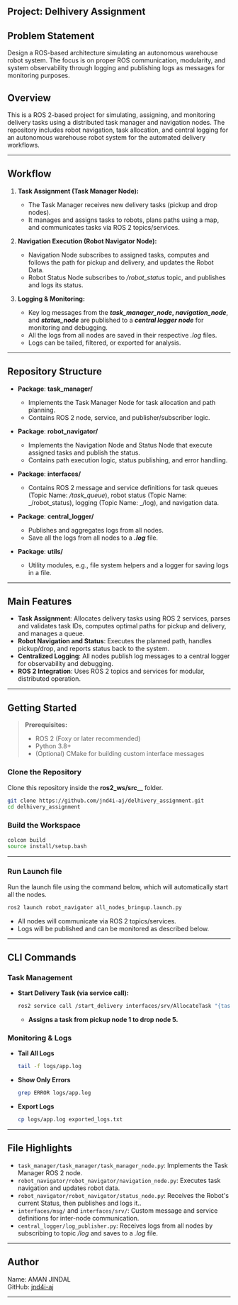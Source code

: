 ## **Project:** **Delhivery Assignment**

## Problem Statement

Design a ROS-based architecture simulating an autonomous warehouse robot system. The focus is on
proper ROS communication, modularity, and system observability through logging and publishing logs as
messages for monitoring purposes.


## Overview

This is a ROS 2-based project for simulating, assigning, and monitoring delivery tasks using a distributed task manager and navigation nodes. The repository includes robot navigation, task allocation, and central logging for an autonomous warehouse robot system for the automated delivery workflows.

---

## Workflow

1. **Task Assignment (Task Manager Node):**
   - The Task Manager receives new delivery tasks (pickup and drop nodes).
   - It manages and assigns tasks to robots, plans paths using a map, and communicates tasks via ROS 2 topics/services.

2. **Navigation Execution (Robot Navigator Node):**
   - Navigation Node subscribes to assigned tasks, computes and follows the path for pickup and delivery, and updates the Robot Data.
   - Robot Status Node subscribes to _/robot_status_ topic, and publishes and logs its status.

3. **Logging & Monitoring:**
   - Key log messages from the **_task_manager_node_, _navigation_node_**, and **_status_node_** are published to a **_central logger node_** for monitoring and debugging.
   - All the logs from all nodes are saved in their respective _.log_ files.
   - Logs can be tailed, filtered, or exported for analysis.

---

## Repository Structure

- **Package**: **task_manager/**  
  - Implements the Task Manager Node for task allocation and path planning.
  - Contains ROS 2 node, service, and publisher/subscriber logic.

- **Package**: **robot_navigator/**  
  - Implements the Navigation Node and Status Node that execute assigned tasks and publish the status.
  - Contains path execution logic, status publishing, and error handling.

- **Package**: **interfaces/**  
  - Contains ROS 2 message and service definitions for task queues (Topic Name: _/task_queue_), robot status (Topic Name: _/robot_status), logging (Topic Name: _/log), and navigation data.

- **Package**: **central_logger/**  
  - Publishes and aggregates logs from all nodes.
  - Save all the logs from all nodes to a **_.log_** file.

- **Package**: **utils/**  
  - Utility modules, e.g., file system helpers and a logger for saving logs in a file.

---

## Main Features

- **Task Assignment**: Allocates delivery tasks using ROS 2 services, parses and validates task IDs, computes optimal paths for pickup and delivery, and manages a queue.
- **Robot Navigation and Status**: Executes the planned path, handles pickup/drop, and reports status back to the system.
- **Centralized Logging**: All nodes publish log messages to a central logger for observability and debugging.
- **ROS 2 Integration**: Uses ROS 2 topics and services for modular, distributed operation.

---

## Getting Started

> **Prerequisites:**  
> - ROS 2 (Foxy or later recommended)  
> - Python 3.8+  
> - (Optional) CMake for building custom interface messages

### Clone the Repository

Clone this repository inside the **ros2_ws/src**__ folder.

```bash
git clone https://github.com/jnd4i-aj/delhivery_assignment.git
cd delhivery_assignment
```

### Build the Workspace

```bash
colcon build
source install/setup.bash
```

---

### Run Launch file

Run the launch file using the command below, which will automatically start all the nodes.

```bash
ros2 launch robot_navigator all_nodes_bringup.launch.py
```

- All nodes will communicate via ROS 2 topics/services.
- Logs will be published and can be monitored as described below.

---

## CLI Commands

### Task Management

- **Start Delivery Task (via service call):**
  ```bash
  ros2 service call /start_delivery interfaces/srv/AllocateTask "{task_id: 'P1D5'}"
  ```
  - **Assigns a task from pickup node 1 to drop node 5.**

### Monitoring & Logs

- **Tail All Logs**
  ```bash
  tail -f logs/app.log
  ```

- **Show Only Errors**
  ```bash
  grep ERROR logs/app.log
  ```

- **Export Logs**
  ```bash
  cp logs/app.log exported_logs.txt
  ```

---

## File Highlights

- `task_manager/task_manager/task_manager_node.py`: Implements the Task Manager ROS 2 node.
- `robot_navigator/robot_navigator/navigation_node.py`: Executes task navigation and updates robot data.
- `robot_navigator/robot_navigator/status_node.py`: Receives the Robot's current Status, then publishes and logs it..
- `interfaces/msg/` and `interfaces/srv/`: Custom message and service definitions for inter-node communication.
- `central_logger/log_publisher.py`: Receives logs from all nodes by subscribing to topic _/log_ and saves to a _.log_ file.

---


## Author

Name: AMAN JINDAL  
GitHub: [jnd4i-aj](https://github.com/jnd4i-aj)

---
